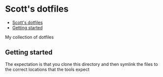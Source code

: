 # Scott's dotfiles

<!--toc:start-->
- [Scott's dotfiles](#scotts-dotfiles)
- [Getting started](#getting-started)
<!--toc:end-->

My collection of dotfiles

## Getting started

The expectation is that you clone this directory and then symlink the files
to the correct locations that the tools expect
